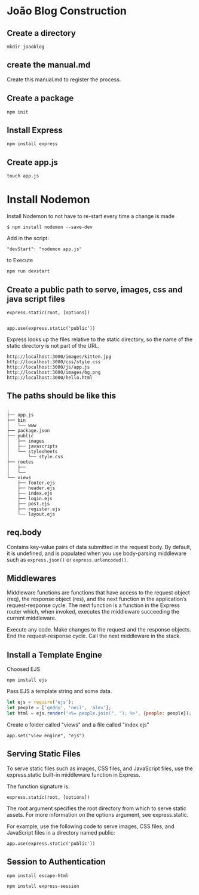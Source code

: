 # João Blog Construction

## Create a directory

    mkdir joaoblog

## create the manual.md

Create this manual.md to register the process.

## Create a package

    npm init

## Install Express

    npm install express

## Create app.js

    touch app.js

# Install Nodemon

Install Nodemon to not have to re-start every time a change is made

    $ npm install nodemon --save-dev

Add in the script:

    "devStart": "nodemon app.js"

to Execute

    npm run devstart

## Create a public path to serve, images, css and java script files
    
    express.static(root, [options])


    app.use(express.static('public'))

Express looks up the files relative to the static directory, so the name of the static directory is not part of the URL.

    http://localhost:3000/images/kitten.jpg
    http://localhost:3000/css/style.css
    http://localhost:3000/js/app.js
    http://localhost:3000/images/bg.png
    http://localhost:3000/hello.html

## The paths should  be like this

    .
    ├── app.js
    ├── bin
    │   └── www
    ├── package.json
    ├── public
    │   ├── images
    │   ├── javascripts
    │   └── stylesheets
    │       └── style.css
    ├── routes
    │   ├── 
    │   └── 
    └── views
        ├── footer.ejs
        ├── header.ejs
        ├── index.ejs
        ├── login.ejs
        ├── post.ejs
        ├── register.ejs
        └── layout.ejs


## req.body

Contains key-value pairs of data submitted in the request body. By default, it is undefined, and is populated when you use body-parsing middleware such as `express.json()` or `express.urlencoded()`.

## Middlewares

Middleware functions are functions that have access to the request object (req), the response object (res), and the next function in the application’s request-response cycle. The next function is a function in the Express router which, when invoked, executes the middleware succeeding the current middleware.


Execute any code.
Make changes to the request and the response objects.
End the request-response cycle.
Call the next middleware in the stack.

## Install a Template Engine

Choosed EJS

    npm install ejs

Pass EJS a template string and some data.

```js
let ejs = require('ejs');
let people = ['geddy', 'neil', 'alex'];
let html = ejs.render('<%= people.join(", "); %>', {people: people});
```

Create o folder called "views" and a file called "index.ejs"

    app.set("view engine", "ejs")

## Serving Static Files

To serve static files such as images, CSS files, and JavaScript files, use the express.static built-in middleware function in Express.

The function signature is:

    express.static(root, [options])

The root argument specifies the root directory from which to serve static assets. For more information on the options argument, see express.static.

For example, use the following code to serve images, CSS files, and JavaScript files in a directory named public:

    app.use(express.static('public'))

## Session to Authentication

    npm install escape-html

    npm install express-session
